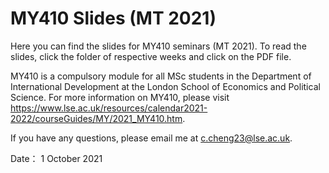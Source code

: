 # MY410 Slides (MT 2021)

Here you can find the slides for MY410 seminars (MT 2021). To read the slides, click the folder of respective weeks and click on the PDF file.

MY410 is a compulsory module for all MSc students in the Department of International Development at the London School of Economics and Political Science. For more information on MY410, please visit https://www.lse.ac.uk/resources/calendar2021-2022/courseGuides/MY/2021_MY410.htm.

If you have any questions, please email me at c.cheng23@lse.ac.uk.

Date： 1 October 2021